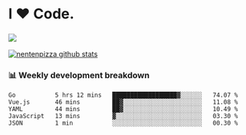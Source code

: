 # I ❤️ Code.

### ![](http://img.shields.io/badge/Go-language-blue?style=for-the-badge&logo=appveyor)
[![nentenpizza github stats](https://github-readme-stats.vercel.app/api?username=nentenpizza&count_private=true)](https://github.com/anuraghazra/github-readme-stats)

### 📊 Weekly development breakdown

<!--START_SECTION:waka-->
```text
Go           5 hrs 12 mins   ██████████████████▓░░░░░░   74.07 % 
Vue.js       46 mins         ██▓░░░░░░░░░░░░░░░░░░░░░░   11.08 % 
YAML         44 mins         ██▓░░░░░░░░░░░░░░░░░░░░░░   10.49 % 
JavaScript   13 mins         ▓░░░░░░░░░░░░░░░░░░░░░░░░   03.30 % 
JSON         1 min           ░░░░░░░░░░░░░░░░░░░░░░░░░   00.30 % 
```
<!--END_SECTION:waka-->

